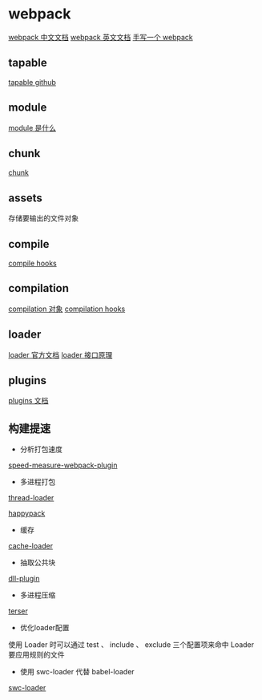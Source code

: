 # webpack
[webpack 中文文档](https://webpack.docschina.org/concepts/)
[webpack 英文文档](https://webpack.js.org/concepts/)
[手写一个 webpack](https://github.com/zebing/code-webpack)

## tapable
[tapable github](https://github.com/webpack/tapable)

## module
[module 是什么](https://webpack.docschina.org/concepts/modules/)

## chunk
[chunk](https://webpack.docschina.org/concepts/under-the-hood/#chunks)

## assets
存储要输出的文件对象

## compile
[compile hooks](https://webpack.docschina.org/api/compiler-hooks/)

## compilation
[compilation 对象](https://webpack.docschina.org/api/compilation-object/)
[compilation hooks](https://webpack.docschina.org/api/compilation-hooks/)

## loader
[loader 官方文档](https://webpack.docschina.org/concepts/loaders/)
[loader 接口原理](https://webpack.docschina.org/api/loaders/)

## plugins
[plugins 文档](https://webpack.docschina.org/concepts/plugins/)

## 构建提速
* 分析打包速度

[speed-measure-webpack-plugin](https://www.npmjs.com/package/speed-measure-webpack-plugin)
* 多进程打包

[thread-loader](https://www.npmjs.com/package/thread-loader) 

[happypack](https://www.npmjs.com/package/happypack)
* 缓存

[cache-loader](https://www.npmjs.com/package/cache-loader)

* 抽取公共块

[dll-plugin](https://webpack.js.org/plugins/dll-plugin/)

* 多进程压缩

[terser](https://www.npmjs.com/package/terser)

* 优化loader配置

使用 Loader 时可以通过 test 、 include 、 exclude 三个配置项来命中 Loader 要应用规则的文件

* 使用 swc-loader 代替 babel-loader

[swc-loader](https://www.npmjs.com/package/swc-loader)

